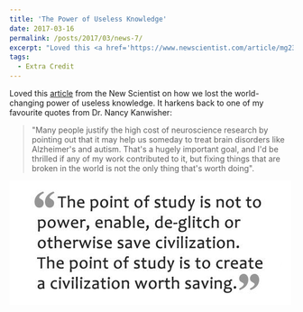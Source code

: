 ```yaml
---
title: 'The Power of Useless Knowledge'
date: 2017-03-16
permalink: /posts/2017/03/news-7/
excerpt: "Loved this <a href='https://www.newscientist.com/article/mg23331170-700-how-we-lost-the-world-changing-power-of-useless-knowledge/' target='_blank'>article</a> from the New Scientist on how we lost the world-changing power of useless knowledge. It harkens back to one of my favourite quotes from Dr. Nancy Kanwisher:<br><br><i>'Many people justify the high cost of neuroscience research by pointing out that it may help us someday to treat brain disorders like Alzheimer's and autism. That's a hugely important goal, and I'd be thrilled if any of my work contributed to it, but fixing things that are broken in the world is not the only thing that's worth doing.'</i><br><br><img src='/images/posts/2017_03_quote.jpg'><br><br>"
tags:
  - Extra Credit
---
```


Loved this [article](https://www.newscientist.com/article/mg23331170-700-how-we-lost-the-world-changing-power-of-useless-knowledge/) from the New Scientist on how we lost the world-changing power of useless knowledge. It harkens back to one of my favourite quotes from Dr. Nancy Kanwisher:

> "Many people justify the high cost of neuroscience research by pointing out that it may help us someday to treat brain disorders like Alzheimer's and autism. That's a hugely important goal, and I'd be thrilled if any of my work contributed to it, but fixing things that are broken in the world is not the only thing that's worth doing".

![internal](/images/posts/2017_03_quote.jpg)